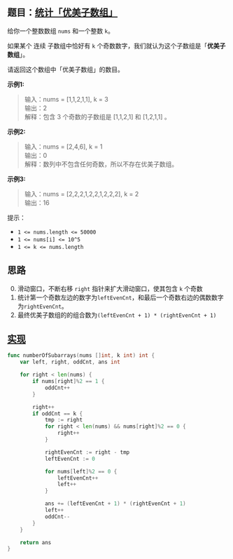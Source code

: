 ## 题目：[统计「优美子数组」](https://leetcode-cn.com/problems/count-number-of-nice-subarrays/)

给你一个整数数组 `nums` 和一个整数 `k`。

如果某个 连续 子数组中恰好有 `k` 个奇数数字，我们就认为这个子数组是「**优美子数组**」。

请返回这个数组中「优美子数组」的数目。

**示例1:**
>输入：nums = [1,1,2,1,1], k = 3  
输出：2  
解释：包含 3 个奇数的子数组是 [1,1,2,1] 和 [1,2,1,1] 。

**示例2:**
>输入：nums = [2,4,6], k = 1  
输出：0  
解释：数列中不包含任何奇数，所以不存在优美子数组。

**示例3:**
>输入：nums = [2,2,2,1,2,2,1,2,2,2], k = 2  
输出：16

提示：
* `1 <= nums.length <= 50000`
* `1 <= nums[i] <= 10^5`
* `1 <= k <= nums.length`

## 思路
0. 滑动窗口，不断右移 `right` 指针来扩大滑动窗口，使其包含 `k` 个奇数
1. 统计第一个奇数左边的数字为`leftEvenCnt`，和最后一个奇数右边的偶数数字为`rightEvenCnt`。
2. 最终优美子数组的的组合数为`(leftEvenCnt + 1) * (rightEvenCnt + 1)`

## [实现](https://github.com/mzmuer/leetcode/blob/master/question1248/answer_test.go)
```go
func numberOfSubarrays(nums []int, k int) int {
	var left, right, oddCnt, ans int

	for right < len(nums) {
		if nums[right]%2 == 1 {
			oddCnt++
		}

		right++
		if oddCnt == k {
			tmp := right
			for right < len(nums) && nums[right]%2 == 0 {
				right++
			}

			rightEvenCnt := right - tmp
			leftEvenCnt := 0

			for nums[left]%2 == 0 {
				leftEvenCnt++
				left++
			}

			ans += (leftEvenCnt + 1) * (rightEvenCnt + 1)
			left++
			oddCnt--
		}
	}

	return ans
}
```